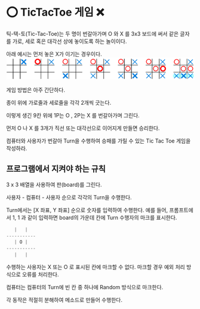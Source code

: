 # ⭕️ TicTacToe 게임 ❌
틱-택-토(Tic-Tac-Toe)는 두 명이 번갈아가며 O 와 X 를 3x3 보드에 써서 같은 글자를 가로, 세로 혹은 대각선 상에 놓이도록 하는 놀이이다.

아래 예시는 먼저 놓은 X가 이기는 경우이다.
![alt text](image.png)

게임 방법은 아주 간단하다.

종이 위에 가로줄과 세로줄을 각각 2개씩 긋는다.

이렇게 생긴 9칸 위에 1P는 O , 2P는 X 를 번갈아가며 그린다.

먼저 O 나 X 를 3개가 직선 또는 대각선으로 이어지게 만들면 승리한다.

컴퓨터와 사용자가 번갈아 Turn을 수행하여 승패를 가릴 수 있는 Tic Tac Toe 게임을 작성하라.

## 프로그램에서 지켜야 하는 규칙
3 x 3 배열을 사용하여 판(board)를 그린다.

사용자 - 컴퓨터 - 사용자 순으로 각각의 Turn을 수행한다.

Turn에서는 [X 좌표, Y 좌표] 순으로 숫자를 입력하여 수행한다. 예를 들어, 프롬프트에서 1, 1 과 같이 입력하면 board의 가운데 칸에 Turn 수행자의 마크를 표시한다.

```java
   |   |
-----------
   | O |
-----------
   |   |
```

수행하는 사용자는 X 또는 O 로 표시된 칸에 마크할 수 없다. 마크할 경우 예외 처리 방식으로 오류를 처리한다.

컴퓨터는 컴퓨터의 Turn에 빈 칸 중 하나에 Random 방식으로 마크한다.

각 동작은 적절히 분해하여 메소드로 만들어 수행한다.